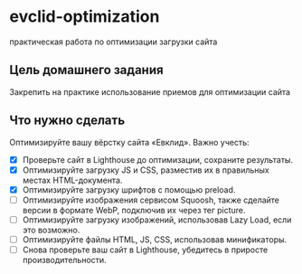 # evclid-optimization

практическая работа по оптимизации загрузки сайта

## Цель домашнего задания

Закрепить на практике использование приемов для оптимизации сайта

## Что нужно сделать

Оптимизируйте вашу вёрстку сайта «Евклид».
Важно учесть:

- [x] Проверьте сайт в Lighthouse до оптимизации, сохраните результаты.
- [x] Оптимизируйте загрузку JS и CSS, разместив их в правильных местах HTML-документа.
- [x] Оптимизируйте загрузку шрифтов с помощью preload.
- [ ] Оптимизируйте изображения сервисом Squoosh, также сделайте версии в формате WebP, подключив их через тег picture.
- [ ] Оптимизируйте загрузку изображений, использовав Lazy Load, если это возможно.
- [ ] Оптимизируйте файлы HTML, JS, CSS, использовав минификаторы.
- [ ] Снова проверьте ваш сайт в Lighthouse, убедитесь в приросте производительности.

